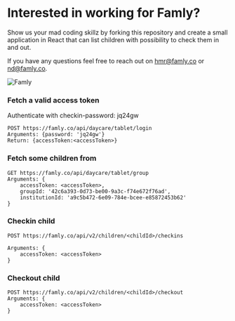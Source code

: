 # Interested in working for Famly?

Show us your mad coding skillz by forking this repository and create a small application in React that can list children with possibility to check them in and out.

If you have any questions feel free to reach out on hmr@famly.co or nd@famly.co.

![Famly](https://s3-eu-west-1.amazonaws.com/famly/famly-app.jpg)

### Fetch a valid access token
Authenticate with checkin-password: jq24gw
```
POST https://famly.co/api/daycare/tablet/login
Arguments: {password: 'jq24gw'}
Return: {accessToken:<accessToken>}
```

### Fetch some children from
```
GET https://famly.co/api/daycare/tablet/group
Arguments: {
	accessToken: <accessToken>,
	groupId: '42c6a393-0d73-be00-9a3c-f74e672f76ad',
	institutionId: 'a9c5b472-6e09-784e-bcee-e85872453b62'
}
```

### Checkin child
```
POST https://famly.co/api/v2/children/<childId>/checkins

Arguments: {
	accessToken: <accessToken>
}
```

### Checkout child
```
POST https://famly.co/api/v2/children/<childId>/checkout
Arguments: {
	accessToken: <accessToken>
}
```

